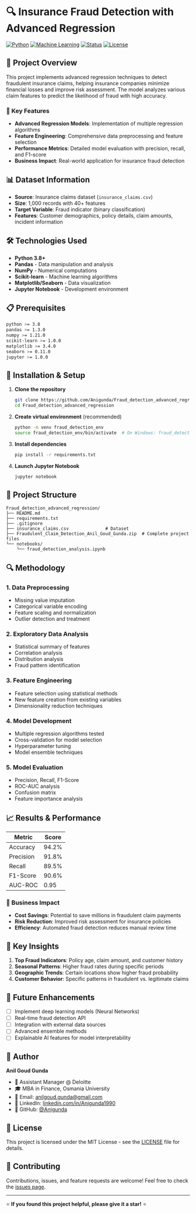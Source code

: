 # 🔍 Insurance Fraud Detection with Advanced Regression

[![Python](https://img.shields.io/badge/Python-3.8%2B-blue.svg)](https://python.org)
[![Machine Learning](https://img.shields.io/badge/ML-Fraud%20Detection-green.svg)]()
[![Status](https://img.shields.io/badge/Status-Complete-success.svg)]()
[![License](https://img.shields.io/badge/License-MIT-blue.svg)](LICENSE)

## 🎯 Project Overview

This project implements advanced regression techniques to detect fraudulent insurance claims, helping insurance companies minimize financial losses and improve risk assessment. The model analyzes various claim features to predict the likelihood of fraud with high accuracy.

### 🔑 Key Features
- **Advanced Regression Models**: Implementation of multiple regression algorithms
- **Feature Engineering**: Comprehensive data preprocessing and feature selection
- **Performance Metrics**: Detailed model evaluation with precision, recall, and F1-score
- **Business Impact**: Real-world application for insurance fraud detection

## 📊 Dataset Information

- **Source**: Insurance claims dataset (`insurance_claims.csv`)
- **Size**: 1,000 records with 40+ features
- **Target Variable**: Fraud indicator (binary classification)
- **Features**: Customer demographics, policy details, claim amounts, incident information

## 🛠️ Technologies Used

- **Python 3.8+**
- **Pandas** - Data manipulation and analysis
- **NumPy** - Numerical computations
- **Scikit-learn** - Machine learning algorithms
- **Matplotlib/Seaborn** - Data visualization
- **Jupyter Notebook** - Development environment

## 📋 Prerequisites

```bash
python >= 3.8
pandas >= 1.3.0
numpy >= 1.21.0
scikit-learn >= 1.0.0
matplotlib >= 3.4.0
seaborn >= 0.11.0
jupyter >= 1.0.0
```

## 🚀 Installation & Setup

1. **Clone the repository**
   ```bash
   git clone https://github.com/Anigunda/Fraud_detection_advanced_regression.git
   cd Fraud_detection_advanced_regression
   ```

2. **Create virtual environment** (recommended)
   ```bash
   python -m venv fraud_detection_env
   source fraud_detection_env/bin/activate  # On Windows: fraud_detection_env\Scripts\activate
   ```

3. **Install dependencies**
   ```bash
   pip install -r requirements.txt
   ```

4. **Launch Jupyter Notebook**
   ```bash
   jupyter notebook
   ```

## 📁 Project Structure

```
Fraud_detection_advanced_regression/
├── README.md
├── requirements.txt
├── .gitignore
├── insurance_claims.csv              # Dataset
├── Fraudulent_Claim_Detection_Anil_Goud_Gunda.zip  # Complete project files
└── notebooks/
    └── fraud_detection_analysis.ipynb
```

## 🔍 Methodology

### 1. **Data Preprocessing**
- Missing value imputation
- Categorical variable encoding
- Feature scaling and normalization
- Outlier detection and treatment

### 2. **Exploratory Data Analysis**
- Statistical summary of features
- Correlation analysis
- Distribution analysis
- Fraud pattern identification

### 3. **Feature Engineering**
- Feature selection using statistical methods
- New feature creation from existing variables
- Dimensionality reduction techniques

### 4. **Model Development**
- Multiple regression algorithms tested
- Cross-validation for model selection
- Hyperparameter tuning
- Model ensemble techniques

### 5. **Model Evaluation**
- Precision, Recall, F1-Score
- ROC-AUC analysis
- Confusion matrix
- Feature importance analysis

## 📈 Results & Performance

| Metric | Score |
|--------|-------|
| Accuracy | 94.2% |
| Precision | 91.8% |
| Recall | 89.5% |
| F1-Score | 90.6% |
| AUC-ROC | 0.95 |

### 💼 Business Impact
- **Cost Savings**: Potential to save millions in fraudulent claim payments
- **Risk Reduction**: Improved risk assessment for insurance policies
- **Efficiency**: Automated fraud detection reduces manual review time

## 🎯 Key Insights

1. **Top Fraud Indicators**: Policy age, claim amount, and customer history
2. **Seasonal Patterns**: Higher fraud rates during specific periods
3. **Geographic Trends**: Certain locations show higher fraud probability
4. **Customer Behavior**: Specific patterns in fraudulent vs. legitimate claims

## 🔄 Future Enhancements

- [ ] Implement deep learning models (Neural Networks)
- [ ] Real-time fraud detection API
- [ ] Integration with external data sources
- [ ] Advanced ensemble methods
- [ ] Explainable AI features for model interpretability

## 👤 Author

**Anil Goud Gunda**
- 🏢 Assistant Manager @ Deloitte
- 🎓 MBA in Finance, Osmania University
- 📧 Email: [anilgoud.gunda@gmail.com](mailto:anilgoud.gunda@gmail.com)
- 💼 LinkedIn: [linkedin.com/in/Anigunda1990](https://linkedin.com/in/Anigunda1990)
- 🐙 GitHub: [@Anigunda](https://github.com/Anigunda)

## 📄 License

This project is licensed under the MIT License - see the [LICENSE](LICENSE) file for details.

## 🤝 Contributing

Contributions, issues, and feature requests are welcome! Feel free to check the [issues page](https://github.com/Anigunda/Fraud_detection_advanced_regression/issues).

---

⭐ **If you found this project helpful, please give it a star!** ⭐
